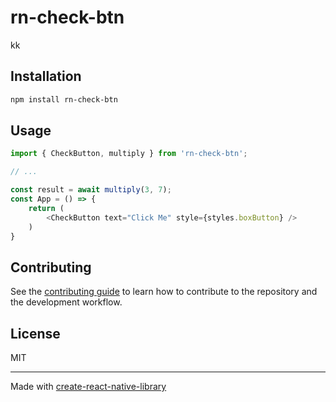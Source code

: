 # rn-check-btn

kk

## Installation

```sh
npm install rn-check-btn
```

## Usage

```js
import { CheckButton, multiply } from 'rn-check-btn';

// ...

const result = await multiply(3, 7);
const App = () => {
    return (
        <CheckButton text="Click Me" style={styles.boxButton} />
    )
}
```

## Contributing

See the [contributing guide](CONTRIBUTING.md) to learn how to contribute to the repository and the development workflow.

## License

MIT

---

Made with [create-react-native-library](https://github.com/callstack/react-native-builder-bob)